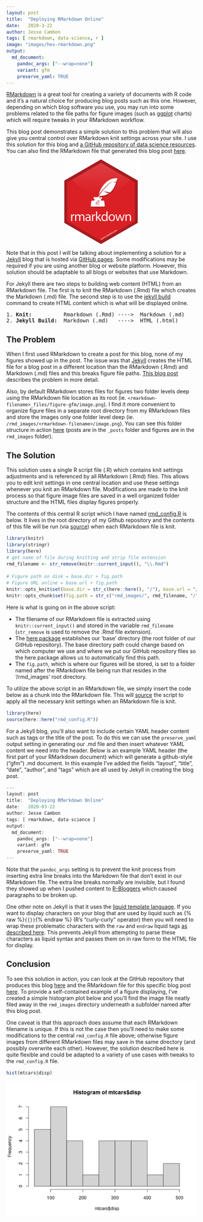 ```yaml
---
layout: post
title:  "Deploying RMarkdown Online"
date:   2020-3-22
author: Jesse Cambon
tags: [ rmarkdown, data-science, r ]
image: "images/hex-rmarkdown.png"
output: 
  md_document:
    pandoc_args: ["--wrap=none"]
    variant: gfm
    preserve_yaml: TRUE
---
```


[RMarkdown](https://rmarkdown.rstudio.com/) is a great tool for creating a variety of documents with R code and it’s a natural choice for producing blog posts such as this one. However, depending on which blog software you use, you may run into some problems related to the file paths for figure images (such as [ggplot](https://ggplot2.tidyverse.org/) charts) which will require tweaks in your RMarkdown workflow.

This blog post demonstrates a simple solution to this problem that will also give you central control over RMarkdown knit settings across your site. I use this solution for this blog and [a GitHub repository of data science resources](https://github.com/jessecambon/Data-Science-Codex). You can also find the RMarkdown file that generated this blog post [here](https://github.com/jessecambon/jessecambon.github.io/blob/master/_posts/2020-03-22-deploying-rmarkdown-online.Rmd).

<img src="/../images/hex-rmarkdown.png" width="200" style="display: block; margin: auto;" />

Note that in this post I will be talking about implementing a solution for a [Jekyll](https://jekyllrb.com/) blog that is hosted via [GitHub pages](https://pages.github.com/). Some modifications may be required if you are using another blog or website platform. However, this solution should be adaptable to all blogs or websites that use Markdown.

For Jekyll there are two steps to building web content (HTML) from an RMarkdown file. The first is to knit the RMarkdown (.Rmd) file which creates the Markdown (.md) file. The second step is to use the [jekyll build](https://jekyllrb.com/docs/usage/) command to create HTML content which is what will be displayed online.

<pre>
1. <b>Knit:</b>          Rmarkdown (.Rmd) ---->  Markdown (.md) 
2. <b>Jekyll Build:</b>  Markdown (.md)   ---->  HTML (.html)
</pre>

## The Problem

When I first used RMarkdown to create a post for this blog, none of my figures showed up in the post. The issue was that [Jekyll](https://jekyllrb.com/) creates the HTML file for a blog post in a different location than the RMarkdown (.Rmd) and Markdown (.md) files and this breaks figure file paths. [This blog post](http://www.randigriffin.com/2017/04/25/how-to-knit-for-mysite.html) describes the problem in more detail.

Also, by default RMarkdown stores files for figures two folder levels deep using the RMarkdown file location as its root (ie. `<rmarkdown-filename>_files/figure-gfm/image.png`). I find it more convenient to organize figure files in a separate root directory from my RMarkdown files and store the images only one folder level deep (ie. `/rmd_images/<rmarkdown-filename>/image.png`). You can see this folder structure in action [here](https://github.com/jessecambon/jessecambon.github.io) (posts are in the `_posts` folder and figures are in the `rmd_images` folder).

## The Solution

This solution uses a single R script file (.R) which contains knit settings adjustments and is referenced by all RMarkdown (.Rmd) files. This allows you to edit knit settings in one central location and use these settings whenever you knit an RMarkdown file. Modifications are made to the knit process so that figure image files are saved in a well organized folder structure and the HTML files display figures properly.

The contents of this central R script which I have named [rmd\_config.R](https://github.com/jessecambon/jessecambon.github.io/blob/master/rmd_config.R) is below. It lives in the root directory of my Github repository and the contents of this file will be run (via [source](https://www.rdocumentation.org/packages/base/versions/3.6.2/topics/source)) when each RMarkdown file is knit.

``` r
library(knitr)
library(stringr)
library(here)
# get name of file during knitting and strip file extension
rmd_filename <- str_remove(knitr::current_input(), "\\.Rmd")

# Figure path on disk = base.dir + fig.path
# Figure URL online = base.url + fig.path
knitr::opts_knit$set(base.dir = str_c(here::here(), "/"), base.url = "/")
knitr::opts_chunk$set(fig.path = str_c("rmd_images/", rmd_filename, "/"), echo = TRUE)
```

Here is what is going on in the above script:

-   The filename of our RMarkdown file is extracted using `knitr::current_input()` and stored in the variable `rmd_filename` (`str_remove` is used to remove the .Rmd file extension).
-   The [here package](https://here.r-lib.org/) establishes our ‘base’ directory (the root folder of our GitHub repository). The base directory path could change based on which computer we use and where we put our GitHub repository files so the here package allows us to automatically find this path.
-   The `fig.path`, which is where our figures will be stored, is set to a folder named after the RMarkdown file being run that resides in the ‘/rmd\_images’ root directory.

To utilize the above script in an RMarkdown file, we simply insert the code below as a chunk into the RMarkdown file. This will [source](https://www.rdocumentation.org/packages/base/versions/3.6.2/topics/source) the script to apply all the necessary knit settings when an RMarkdown file is knit.

``` r
library(here)
source(here::here("rmd_config.R"))
```

For a Jekyll blog, you’ll also want to include certain YAML header content such as tags or the title of the post. To do this we can use the `preserve_yaml` output setting in generating our .md file and then insert whatever YAML content we need into the header. Below is an example YAML header (the first part of your RMarkdown document) which will generate a github-style (“gfm”) .md document. In this example I’ve added the fields “layout”, “title”, “date”, “author”, and “tags” which are all used by Jekyll in creating the blog post.

``` r
---
layout: post
title:  "Deploying RMarkdown Online"
date:   2020-03-22
author: Jesse Cambon
tags: [ rmarkdown, data-science ]
output: 
  md_document:
    pandoc_args: ["--wrap=none"]
    variant: gfm
    preserve_yaml: TRUE
---
```

Note that the `pandoc_args` setting is to prevent the knit process from inserting extra line breaks into the Markdown file that don’t exist in our RMarkdown file. The extra line breaks normally are invisible, but I found they showed up when I pushed content to [R-Bloggers](https://www.r-bloggers.com/) which caused paragraphs to be broken up.

One other note on Jekyll is that it uses the [liquid template language](https://jekyllrb.com/docs/liquid/). If you want to display characters on your blog that are used by liquid such as {% raw %}`{{}}`{% endraw %} (R’s “curly-curly” operator) then you will need to wrap these problematic characters with the `raw` and `endraw` liquid tags [as described here](https://shopify.github.io/liquid/tags/raw/). This prevents Jekyll from attempting to parse these characters as liquid syntax and passes them on in raw form to the HTML file for display.

## Conclusion

To see this solution in action, you can look at the GitHub repository that produces this blog [here](https://github.com/jessecambon/jessecambon.github.io) and the RMarkdown file for this specific blog post [here](https://github.com/jessecambon/jessecambon.github.io/blob/master/_posts/2020-03-22-deploying-rmarkdown-online.Rmd). To provide a self-contained example of a figure displaying, I’ve created a simple histogram plot below and you’ll find the image file neatly filed away in the `rmd_images` directory underneath a subfolder named after this blog post.

One caveat is that this approach does assume that each RMarkdown filename is unique. If this is not the case then you’ll need to make some modifications to the central `rmd_config.R` file above; otherwise figure images from different RMarkdown files may save in the same directory (and possibly overwrite each other). However, the solution described here is quite flexible and could be adapted to a variety of use cases with tweaks to the `rmd_config.R` file.

``` r
hist(mtcars$disp)
```

![](/rmd_images/2020-03-22-deploying-rmarkdown-online/sampleplot-1.png)<!-- -->
